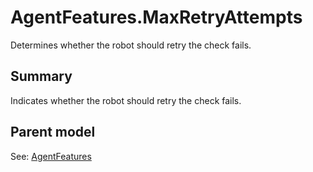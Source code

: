 # AgentFeatures.MaxRetryAttempts

Determines whether the robot should retry the check fails.

## Summary

Indicates whether the robot should retry the check fails.

## Parent model

See: [AgentFeatures](AgentFeatures.md)